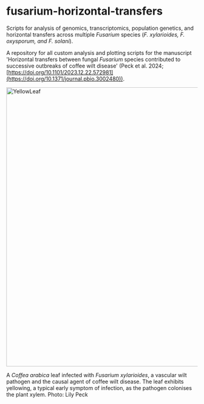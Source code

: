 # fusarium-horizontal-transfers

Scripts for analysis of genomics, transcriptomics, population genetics, and horizontal transfers across multiple _Fusarium_ species (_F. xylarioides, F. oxysporum, and F. solani_).

A repository for all custom analysis and plotting scripts for the manuscript 'Horizontal transfers between fungal _Fusarium_ species contributed to successive outbreaks of coffee wilt disease' (Peck et al. 2024; [https://doi.org/10.1101/2023.12.22.572981](https://doi.org/10.1371/journal.pbio.3002480)).

<img width="733" alt="YellowLeaf" src="https://github.com/user-attachments/assets/167228ae-6702-4e69-9791-0ecea872ab4a">

A _Coffea arabica_ leaf infected with _Fusarium xylarioides_, a vascular wilt pathogen and the causal agent of coffee wilt disease. The leaf exhibits yellowing, a typical early symptom of infection, as the pathogen colonises the plant xylem. Photo: Lily Peck
